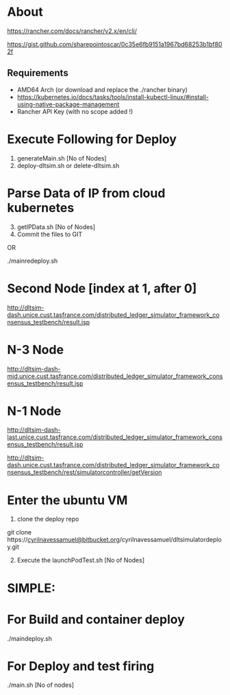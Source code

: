 # About

https://rancher.com/docs/rancher/v2.x/en/cli/

https://gist.github.com/sharepointoscar/0c35e6fb9151a1967bd68253b1bf802f


## Requirements

- AMD64 Arch (or download and replace the ./rancher binary)
- https://kubernetes.io/docs/tasks/tools/install-kubectl-linux/#install-using-native-package-management
- Rancher API Key (with no scope added !)
<!-- - `export RANCHER_BEARER_TOKEN=token-XXXX` -->

# Execute Following for Deploy

1) generateMain.sh [No of Nodes]
2) deploy-dltsim.sh or delete-dltsim.sh
# Parse Data of IP from cloud kubernetes
3) getIPData.sh [No of Nodes]
4) Commit the files to GIT

OR

./mainredeploy.sh
# Second Node [index at 1, after 0]
http://dltsim-dash.unice.cust.tasfrance.com/distributed_ledger_simulator_framework_consensus_testbench/result.jsp
# N-3 Node
http://dltsim-dash-mid.unice.cust.tasfrance.com/distributed_ledger_simulator_framework_consensus_testbench/result.jsp
# N-1 Node
http://dltsim-dash-last.unice.cust.tasfrance.com/distributed_ledger_simulator_framework_consensus_testbench/result.jsp

http://dltsim-dash.unice.cust.tasfrance.com/distributed_ledger_simulator_framework_consensus_testbench/rest/simulatorcontroller/getVersion

# Enter the ubuntu VM 

1) clone the deploy repo

git clone https://cyrilnavessamuel@bitbucket.org/cyrilnavessamuel/dltsimulatordeploy.git

2) Execute the launchPodTest.sh [No of Nodes]

# SIMPLE:
  # For Build and container deploy
  ./maindeploy.sh
  # For Deploy and test firing
  ./main.sh [No of nodes]



